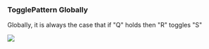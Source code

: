 ### TogglePattern Globally

Globally, it is always the case that if "Q" holds then "R" toggles "S"

![](/img/patterns/TogglePattern_Globally.svg)
